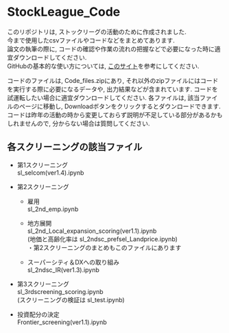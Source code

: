 # StockLeague_Code


このリポジトリは, ストックリーグの活動のために作成されました.  
今まで使用したcsvファイルやコードなどをまとめてあります.  
論文の執筆の際に, コードの確認や作業の流れの把握などで必要になった時に適宜ダウンロードしてください.  
GitHubの基本的な使い方については, [このサイト](https://techacademy.jp/magazine/6235)を参考にしてください.  

コードのファイルは, Code_files.zipにあり, それ以外のzipファイルにはコードを実行する際に必要になるデータや, 出力結果などが含まれています. コードを試運転したい場合に適宜ダウンロードしてください. 
各ファイルは, 該当ファイルのページに移動し, Downloadボタンをクリックするとダウンロードできます. 
コードは昨年の活動の時から変更しておらず説明が不足している部分があるかもしれませんので, 分からない場合は質問してください.  


## 各スクリーニングの該当ファイル  

- 第1スクリーニング  
  sl_selcom(ver1.4).ipynb  
   
- 第2スクリーニング  

  - 雇用  
    sl_2nd_emp.ipynb  
    
  - 地方展開  
    sl_2nd_Local_expansion_scoring(ver1.1).ipynb  
    (地価と高齢化率は sl_2ndsc_prefsel_Landprice.ipynb)  
    ・第2スクリーニングのまとめもこのファイルにあります  
    
  - スーパーシティ＆DXへの取り組み   
    sl_2ndsc_IR(ver1.3).ipynb  
    
- 第3スクリーニング  
  sl_3rdscreening_scoring.ipynb  
  (スクリーニングの検証は sl_test.ipynb)
  
- 投資配分の決定  
  Frontier_screening(ver1.1).ipynb
